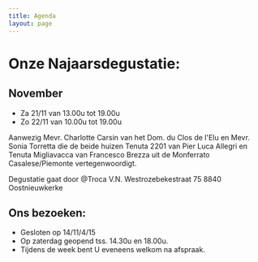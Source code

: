 ```yaml
---
title: Agenda 
layout: page
---
```

Onze Najaarsdegustatie:
========================
November
--------
* Za 21/11 van 13.00u tot 19.00u
* Zo 22/11 van 10.00u tot 19.00u

Aanwezig Mevr. Charlotte Carsin van het Dom. du Clos de l'Elu en Mevr. Sonia Torretta die de beide
huizen Tenuta 2201 van Pier Luca Allegri en Tenuta Migliavacca van Francesco Brezza uit de Monferrato Casalese/Piemonte vertegenwoordigt.

Degustatie gaat door @Troca V.N. Westrozebekestraat 75 8840 Oostnieuwkerke


Ons bezoeken:
-------------
* Gesloten op 14/11/4/15
* Op zaterdag geopend tss. 14.30u en 18.00u.
* Tijdens de week bent U eveneens welkom na afspraak.


















